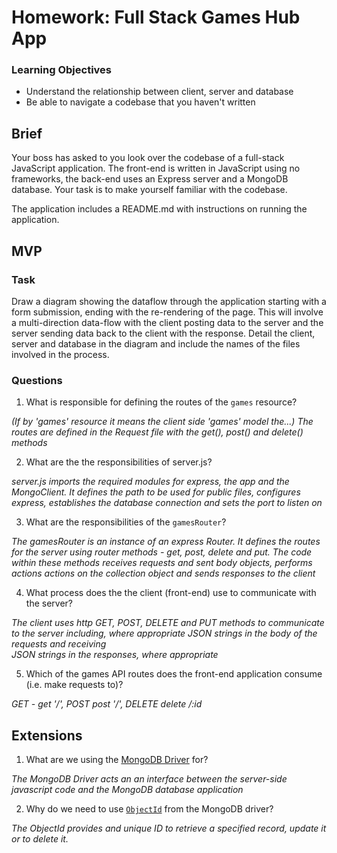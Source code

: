 # Homework: Full Stack Games Hub App

### Learning Objectives

- Understand the relationship between client, server and database
- Be able to navigate a codebase that you haven't written

## Brief

Your boss has asked to you look over the codebase of a full-stack JavaScript application. The front-end is written in JavaScript using no frameworks, the back-end uses an Express server and a MongoDB database. Your task is to make yourself familiar with the codebase.

The application includes a README.md with instructions on running the application.

## MVP

### Task

Draw a diagram showing the dataflow through the application starting with a form submission, ending with the re-rendering of the page. This will involve a multi-direction data-flow with the client posting data to the server and the server sending data back to the client with the response. Detail the client, server and database in the diagram and include the names of the files involved in the process.

### Questions

1. What is responsible for defining the routes of the `games` resource?

  *(If by 'games' resource it means the client side 'games' model the...) The routes are defined in the Request file with the get(), post() and delete() methods*

2. What are the the responsibilities of server.js?

  *server.js imports the required modules for express, the app and the MongoClient.
   It defines the path to be used for public files, configures express, establishes
   the database connection and sets the port to listen on*

3. What are the responsibilities of the `gamesRouter`?

  *The gamesRouter is an instance of an express Router. It defines the routes for
   the server using router methods - get, post, delete and put. The code within these
   methods receives requests and sent body objects, performs actions actions on the
   collection object and sends responses to the client*

4. What process does the the client (front-end) use to communicate with the server?

  *The client uses http GET, POST, DELETE and PUT methods to communicate to the server
   including, where appropriate JSON strings in the body of the requests and receiving  
   JSON strings in the responses, where appropriate*

5. Which of the games API routes does the front-end application consume (i.e. make requests to)?

  *GET - get '/', POST post '/', DELETE delete /:id*

## Extensions

1. What are we using the [MongoDB Driver](http://mongodb.github.io/node-mongodb-native/) for?

  *The MongoDB Driver acts an an interface between the server-side javascript code and the
   MongoDB database application*

2. Why do we need to use [`ObjectId`](https://mongodb.github.io/node-mongodb-native/api-bson-generated/objectid.html) from the MongoDB driver?

 *The ObjectId provides and unique ID to retrieve a specified record, update it or to delete it.*
